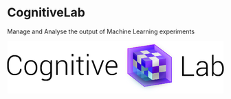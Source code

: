 # CognitiveLab
Manage and Analyse the output of Machine Learning experiments

![CognitiveLab Logo](https://raw.githubusercontent.com/nschaetti/CognitiveLab/develop/images/banner.png)
